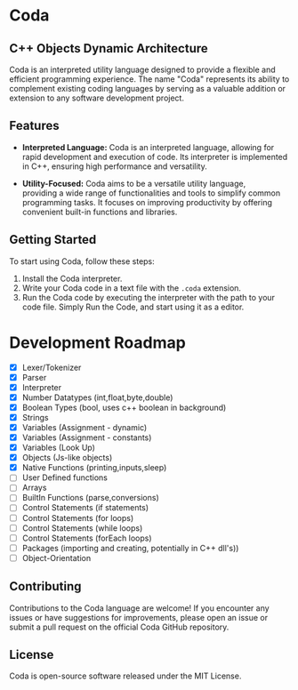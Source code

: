 # Coda
## C++ Objects Dynamic Architecture
Coda is an interpreted utility language designed to provide a flexible and efficient programming experience. 
The name "Coda" represents its ability to complement existing coding languages by serving as a valuable addition 
or extension to any software development project.

## Features

- **Interpreted Language:** Coda is an interpreted language, 
allowing for rapid development and execution of code. 
Its interpreter is implemented in C++, ensuring high performance and versatility.

- **Utility-Focused:** Coda aims to be a versatile utility language, 	
providing a wide range of functionalities and tools to simplify common programming tasks. 
It focuses on improving productivity by offering convenient built-in functions and libraries.

## Getting Started

To start using Coda, follow these steps:

1. Install the Coda interpreter.
2. Write your Coda code in a text file with the `.coda` extension.
3. Run the Coda code by executing the interpreter with the path to your code file.
	Simply Run the Code, and start using it as a editor.

# Development Roadmap
- [x] Lexer/Tokenizer
- [x] Parser
- [x] Interpreter
- [x] Number Datatypes (int,float,byte,double)
- [x] Boolean Types (bool, uses c++ boolean in background)
- [x] Strings
- [x] Variables (Assignment - dynamic)
- [x] Variables (Assignment - constants)
- [x] Variables (Look Up)
- [x] Objects (Js-like objects)
- [x] Native Functions  (printing,inputs,sleep)
- [ ] User Defined functions
- [ ] Arrays
- [ ] BuiltIn Functions (parse<data-type>,conversions)
- [ ] Control Statements (if statements)
- [ ] Control Statements (for loops)
- [ ] Control Statements (while loops)
- [ ] Control Statements (forEach loops)
- [ ] Packages (importing and creating, potentially in C++ dll's))
- [ ] Object-Orientation

## Contributing
Contributions to the Coda language are welcome! If you encounter any issues or have suggestions for improvements, please open an issue or submit a pull request on the official Coda GitHub repository.

## License
Coda is open-source software released under the MIT License.
